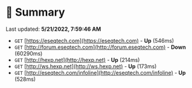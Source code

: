 # 📖 Summary
Last updated: **5/21/2022, 7:59:46 AM**

- `GET` [https://eseqtech.com](https://eseqtech.com) - **Up** (546ms)
- `GET` [http://forum.eseqtech.com](http://forum.eseqtech.com) - **Down** (60290ms)
- `GET` [http://hexp.net](http://hexp.net) - **Up** (214ms)
- `GET` [http://ws.hexp.net](http://ws.hexp.net) - **Up** (173ms)
- `GET` [http://eseqtech.com/infoline](http://eseqtech.com/infoline) - **Up** (528ms)
